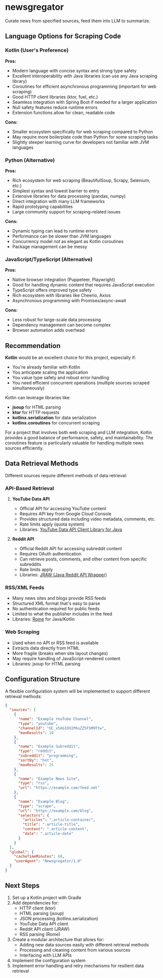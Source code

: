 # newsgregator
Curate news from specified sources, feed them into LLM to summarize.

## Language Options for Scraping Code

### Kotlin (User's Preference)
**Pros:**
- Modern language with concise syntax and strong type safety
- Excellent interoperability with Java libraries (can use any Java scraping library)
- Coroutines for efficient asynchronous programming (important for web scraping)
- Good HTTP client libraries (ktor, fuel, etc.)
- Seamless integration with Spring Boot if needed for a larger application
- Null safety features reduce runtime errors
- Extension functions allow for clean, readable code

**Cons:**
- Smaller ecosystem specifically for web scraping compared to Python
- May require more boilerplate code than Python for some scraping tasks
- Slightly steeper learning curve for developers not familiar with JVM languages

### Python (Alternative)
**Pros:**
- Rich ecosystem for web scraping (BeautifulSoup, Scrapy, Selenium, etc.)
- Simplest syntax and lowest barrier to entry
- Extensive libraries for data processing (pandas, numpy)
- Direct integration with many LLM frameworks
- Rapid prototyping capabilities
- Large community support for scraping-related issues

**Cons:**
- Dynamic typing can lead to runtime errors
- Performance can be slower than JVM languages
- Concurrency model not as elegant as Kotlin coroutines
- Package management can be messy

### JavaScript/TypeScript (Alternative)
**Pros:**
- Native browser integration (Puppeteer, Playwright)
- Good for handling dynamic content that requires JavaScript execution
- TypeScript offers improved type safety
- Rich ecosystem with libraries like Cheerio, Axios
- Asynchronous programming with Promises/async-await

**Cons:**
- Less robust for large-scale data processing
- Dependency management can become complex
- Browser automation adds overhead

## Recommendation

**Kotlin** would be an excellent choice for this project, especially if:
- You're already familiar with Kotlin
- You anticipate scaling the application
- You value type safety and robust error handling
- You need efficient concurrent operations (multiple sources scraped simultaneously)

Kotlin can leverage libraries like:
- **jsoup** for HTML parsing
- **ktor** for HTTP requests
- **kotlinx.serialization** for data serialization
- **kotlinx.coroutines** for concurrent scraping

For a project that involves both web scraping and LLM integration, Kotlin provides a good balance of performance, safety, and maintainability. The coroutines feature is particularly valuable for handling multiple news sources efficiently.

## Data Retrieval Methods

Different sources require different methods of data retrieval:

### API-Based Retrieval
1. **YouTube Data API**
   - Official API for accessing YouTube content
   - Requires API key from Google Cloud Console
   - Provides structured data including video metadata, comments, etc.
   - Rate limits apply (quota system)
   - Libraries: [YouTube Data API Client Library for Java](https://developers.google.com/youtube/v3/quickstart/java)

2. **Reddit API**
   - Official Reddit API for accessing subreddit content
   - Requires OAuth authentication
   - Can retrieve posts, comments, and other content from specific subreddits
   - Rate limits apply
   - Libraries: [JRAW (Java Reddit API Wrapper)](https://github.com/mattbdean/JRAW)

### RSS/XML Feeds
- Many news sites and blogs provide RSS feeds
- Structured XML format that's easy to parse
- No authentication required for public feeds
- Limited to what the publisher includes in the feed
- Libraries: [Rome](https://github.com/rometools/rome) for Java/Kotlin

### Web Scraping
- Used when no API or RSS feed is available
- Extracts data directly from HTML
- More fragile (breaks when site layout changes)
- May require handling of JavaScript-rendered content
- Libraries: jsoup for HTML parsing

## Configuration Structure

A flexible configuration system will be implemented to support different retrieval methods:

```json
{
  "sources": [
    {
      "name": "Example YouTube Channel",
      "type": "youtube",
      "channelId": "UC_x5XG1OV2P6uZZ5FSM9Ttw",
      "maxResults": 10
    },
    {
      "name": "Example Subreddit",
      "type": "reddit",
      "subreddit": "programming",
      "sortBy": "hot",
      "maxResults": 25
    },
    {
      "name": "Example News Site",
      "type": "rss",
      "url": "https://example.com/feed.xml"
    },
    {
      "name": "Example Blog",
      "type": "scrape",
      "url": "https://example.com/blog",
      "selectors": {
        "articles": ".article-container",
        "title": ".article-title",
        "content": ".article-content",
        "date": ".article-date"
      }
    }
  ],
  "global": {
    "cacheTimeMinutes": 60,
    "userAgent": "Newsgregator/1.0"
  }
}
```

## Next Steps

1. Set up a Kotlin project with Gradle
2. Add dependencies for:
   - HTTP client (ktor)
   - HTML parsing (jsoup)
   - JSON processing (kotlinx.serialization)
   - YouTube Data API client
   - Reddit API client (JRAW)
   - RSS parsing (Rome)
3. Create a modular architecture that allows for:
   - Adding new data sources easily with different retrieval methods
   - Processing and cleaning content from various sources
   - Interfacing with LLM APIs
4. Implement the configuration system
5. Implement error handling and retry mechanisms for resilient data retrieval
